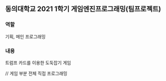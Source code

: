 ## 동의대학교 2021 1학기 게임엔진프로그래밍(팀프로젝트)

### 역할
기획, 메인 프로그래밍

### 내용
트럼프 카드를 이용한 도둑잡기 게임


// 게임 부분 전체 직접 프로그래밍

